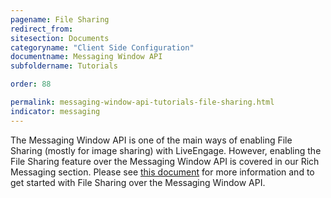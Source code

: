 ```yaml
---
pagename: File Sharing
redirect_from:
sitesection: Documents
categoryname: "Client Side Configuration"
documentname: Messaging Window API
subfoldername: Tutorials

order: 88

permalink: messaging-window-api-tutorials-file-sharing.html
indicator: messaging
---
```


The Messaging Window API is one of the main ways of enabling File Sharing (mostly for image sharing) with LiveEngage. However, enabling the File Sharing feature over the Messaging Window API is covered in our Rich Messaging section. Please see [this document](file-sharing-introduction.html) for more information and to get started with File Sharing over the Messaging Window API.
